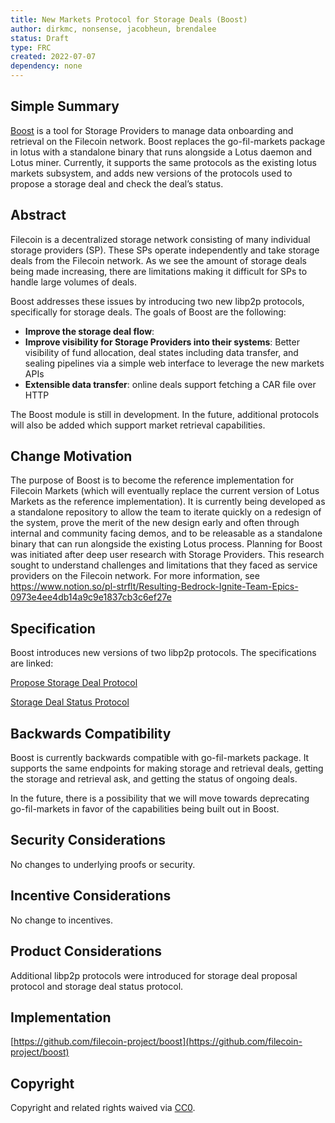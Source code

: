 ```yaml
---
title: New Markets Protocol for Storage Deals (Boost)
author: dirkmc, nonsense, jacobheun, brendalee
status: Draft
type: FRC
created: 2022-07-07
dependency: none
---
```


## Simple Summary

[Boost](https://github.com/filecoin-project/boost) is a tool for Storage Providers to manage data onboarding and retrieval on the Filecoin network. Boost replaces the go-fil-markets package in lotus with a standalone binary that runs alongside a Lotus daemon and Lotus miner. Currently, it supports the same protocols as the existing lotus markets subsystem, and adds new versions of the protocols used to propose a storage deal and check the deal’s status. 

## Abstract

Filecoin is a decentralized storage network consisting of many individual storage providers (SP). These SPs operate independently and take storage deals from the Filecoin network. As we see the amount of storage deals being made increasing, there are limitations making it difficult for SPs to handle large volumes of deals. 

Boost addresses these issues by introducing two new libp2p protocols, specifically for storage deals. The goals of Boost are the following: 

- **Improve the storage deal flow**: 
- **Improve visibility for Storage Providers into their systems**: Better visibility of fund allocation, deal states including data transfer, and sealing pipelines via a simple web interface to leverage the new markets APIs
- **Extensible data transfer**: online deals support fetching a CAR file over HTTP

The Boost module is still in development.  In the future, additional protocols will also be added which support market retrieval capabilities. 

## Change Motivation

The purpose of Boost is to become the reference implementation for Filecoin Markets (which will eventually replace the current version of Lotus Markets as the reference implementation). It is currently being developed as a standalone repository to allow the team to iterate quickly on a redesign of the system, prove the merit of the new design early and often through internal and community facing demos, and to be releasable as a standalone binary that can run alongside the existing Lotus process.
Planning for Boost was initiated after deep user research with Storage Providers.  This research sought to understand challenges and limitations that they faced as service providers on the Filecoin network.  For more information, see <https://www.notion.so/pl-strflt/Resulting-Bedrock-Ignite-Team-Epics-0973e4ee4db14a9c9e1837cb3c6ef27e>
## Specification

Boost introduces new versions of two libp2p protocols. The specifications are linked: 

[Propose Storage Deal Protocol](https://boost.filecoin.io/boost-architecture/libp2p-protocols#propose-storage-deal-protocol)

[Storage Deal Status Protocol](https://boost.filecoin.io/boost-architecture/libp2p-protocols#storage-deal-status-protocol)


## **Backwards Compatibility**

Boost is currently backwards compatible with go-fil-markets package. It supports the same endpoints for making storage and retrieval deals, getting the storage and retrieval ask, and getting the status of ongoing deals.

In the future, there is a possibility that we will move towards deprecating go-fil-markets in favor of the capabilities being built out in Boost. 

## **Security Considerations**

No changes to underlying proofs or security.

## **Incentive Considerations**

No change to incentives.

## **Product Considerations**

Additional libp2p protocols were introduced for storage deal proposal protocol and storage deal status protocol. 

## **Implementation**

[https://github.com/filecoin-project/boost](https://github.com/filecoin-project/boost)

## **Copyright**

Copyright and related rights waived via [CC0](https://creativecommons.org/publicdomain/zero/1.0/).

